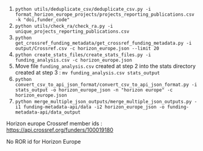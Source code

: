 1. `python utils/deduplicate_csv/deduplicate_csv.py -i format_horizon_europe_projects/projects_reporting_publications.csv -k "doi,funder_code"`
2. `python utils/check_ra/check_ra.py -i unique_projects_reporting_publications.csv`
3. `python get_crossref_funding_metadata/get_crossref_funding_metadata.py -i output/Crossref.csv -c horizon_europe.json --limit 20`
4. `python create_stats_files/create_stats_files.py -i funding_analysis.csv -c horizon_europe.json`
5. Move file `funding_analysis.csv` created at step 2 into the stats directory created at step 3 :
`mv funding_analysis.csv stats_output`
6. `python convert_csv_to_api_json_format/convert_csv_to_api_json_format.py -i stats_output -o horizon_europe_json -n "horizon europe" -c horizon_europe.json`
7. `python merge_multiple_json_outputs/merge_multiple_json_outputs.py -i1 funding-metadata-api/data -i2 horizon_europe_json -o funding-metadata-api/data_output`

Horizon europe Crossref member ids : https://api.crossref.org/funders/100019180

No ROR id for Horizon Europe
